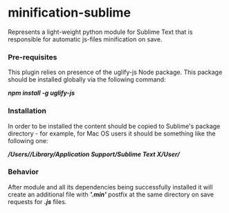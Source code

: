 # minification-sublime

Represents a light-weight python module for Sublime Text that is responsible for automatic js-files minification on save.

### Pre-requisites
This plugin relies on presence of the uglify-js Node package. This package should be installed globally via the following command:  
  
***npm install -g uglify-js***

### Installation
In order to be installed the content should be copied to Sublime's package directory - for example, for Mac OS users it should be something like the following one:  
  
***/Users/<username>/Library/Application Support/Sublime Text X/User/***

### Behavior
After module and all its dependencies being successfully installed it will create an additional file with ***'.min'*** postfix at the same directory on save requests for ***.js*** files.
